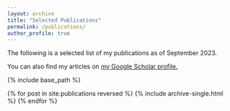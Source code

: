 ```yaml
---
layout: archive
title: "Selected Publications"
permalink: /publications/
author_profile: true
---
```



The following is a selected list of my publications as of September 2023.

You can also find my articles on <u><a href="{{author.googlescholar}}">my Google Scholar profile</a>.</u>

{% include base_path %}

{% for post in site.publications reversed %}
  {% include archive-single.html %}
{% endfor %}
